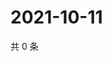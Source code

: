 # 2021-10-11

共 0 条

<!-- BEGIN WEIBO -->
<!-- 最后更新时间 Mon Oct 11 2021 17:00:57 GMT+0800 (China Standard Time) -->

<!-- END WEIBO -->
